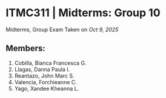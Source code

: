 # ITMC311 | Midterms: Group 10

Midterms, Group Exam 
Taken on *Oct 9, 2025*

## Members:
1. Cobilla, Bianca Francesca G.
2. Llagas, Danna Paula I.
3. Reantazo, John Marc S.
4. Valencia, Forchieanne C.
5. Yago, Xandee Kheanna L.
